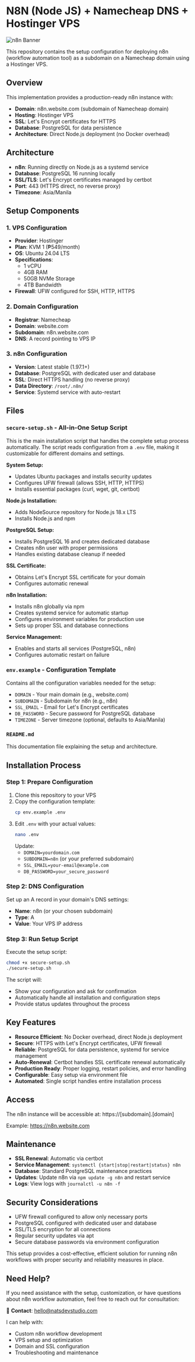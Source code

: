 # N8N (Node JS) + Namecheap DNS + Hostinger VPS

![n8n Banner](https://img.5xcamp.us/i/eacda81d-496e-4d9c-ac0c-242081ce79d9.png)

This repository contains the setup configuration for deploying n8n (workflow automation tool) as a subdomain on a Namecheap domain using a Hostinger VPS.

## Overview

This implementation provides a production-ready n8n instance with:
- **Domain**: n8n.website.com (subdomain of Namecheap domain)
- **Hosting**: Hostinger VPS
- **SSL**: Let's Encrypt certificates for HTTPS
- **Database**: PostgreSQL for data persistence
- **Architecture**: Direct Node.js deployment (no Docker overhead)

## Architecture

- **n8n**: Running directly on Node.js as a systemd service
- **Database**: PostgreSQL 16 running locally
- **SSL/TLS**: Let's Encrypt certificates managed by certbot
- **Port**: 443 (HTTPS direct, no reverse proxy)
- **Timezone**: Asia/Manila

## Setup Components

### 1. VPS Configuration
- **Provider**: Hostinger
- **Plan**: KVM 1 (₱549/month)
- **OS**: Ubuntu 24.04 LTS
- **Specifications**:
  - 1 vCPU
  - 4GB RAM
  - 50GB NVMe Storage
  - 4TB Bandwidth
- **Firewall**: UFW configured for SSH, HTTP, HTTPS

### 2. Domain Configuration
- **Registrar**: Namecheap
- **Domain**: website.com
- **Subdomain**: n8n.website.com
- **DNS**: A record pointing to VPS IP

### 3. n8n Configuration
- **Version**: Latest stable (1.97.1+)
- **Database**: PostgreSQL with dedicated user and database
- **SSL**: Direct HTTPS handling (no reverse proxy)
- **Data Directory**: `/root/.n8n/`
- **Service**: Systemd service with auto-restart

## Files

### `secure-setup.sh` - All-in-One Setup Script
This is the main installation script that handles the complete setup process automatically. The script reads configuration from a `.env` file, making it customizable for different domains and settings.

**System Setup:**
- Updates Ubuntu packages and installs security updates
- Configures UFW firewall (allows SSH, HTTP, HTTPS)
- Installs essential packages (curl, wget, git, certbot)

**Node.js Installation:**
- Adds NodeSource repository for Node.js 18.x LTS
- Installs Node.js and npm

**PostgreSQL Setup:**
- Installs PostgreSQL 16 and creates dedicated database
- Creates n8n user with proper permissions
- Handles existing database cleanup if needed

**SSL Certificate:**
- Obtains Let's Encrypt SSL certificate for your domain
- Configures automatic renewal

**n8n Installation:**
- Installs n8n globally via npm
- Creates systemd service for automatic startup
- Configures environment variables for production use
- Sets up proper SSL and database connections

**Service Management:**
- Enables and starts all services (PostgreSQL, n8n)
- Configures automatic restart on failure

### `env.example` - Configuration Template
Contains all the configuration variables needed for the setup:
- `DOMAIN` - Your main domain (e.g., website.com)
- `SUBDOMAIN` - Subdomain for n8n (e.g., n8n)
- `SSL_EMAIL` - Email for Let's Encrypt certificates
- `DB_PASSWORD` - Secure password for PostgreSQL database
- `TIMEZONE` - Server timezone (optional, defaults to Asia/Manila)

### `README.md` 
This documentation file explaining the setup and architecture.

## Installation Process

### Step 1: Prepare Configuration
1. Clone this repository to your VPS
2. Copy the configuration template:
   ```bash
   cp env.example .env
   ```
3. Edit `.env` with your actual values:
   ```bash
   nano .env
   ```
   Update:
   - `DOMAIN=yourdomain.com`
   - `SUBDOMAIN=n8n` (or your preferred subdomain)
   - `SSL_EMAIL=your-email@example.com`
   - `DB_PASSWORD=your_secure_password`

### Step 2: DNS Configuration
Set up an A record in your domain's DNS settings:
- **Name**: n8n (or your chosen subdomain)
- **Type**: A
- **Value**: Your VPS IP address

### Step 3: Run Setup Script
Execute the setup script:
```bash
chmod +x secure-setup.sh
./secure-setup.sh
```

The script will:
- Show your configuration and ask for confirmation
- Automatically handle all installation and configuration steps
- Provide status updates throughout the process

## Key Features

- **Resource Efficient**: No Docker overhead, direct Node.js deployment
- **Secure**: HTTPS with Let's Encrypt certificates, UFW firewall
- **Reliable**: PostgreSQL for data persistence, systemd for service management
- **Auto-Renewal**: Certbot handles SSL certificate renewal automatically
- **Production Ready**: Proper logging, restart policies, and error handling
- **Configurable**: Easy setup via environment file
- **Automated**: Single script handles entire installation process

## Access

The n8n instance will be accessible at: https://[subdomain].[domain]

Example: https://n8n.website.com

## Maintenance

- **SSL Renewal**: Automatic via certbot
- **Service Management**: `systemctl {start|stop|restart|status} n8n`
- **Database**: Standard PostgreSQL maintenance practices
- **Updates**: Update n8n via `npm update -g n8n` and restart service
- **Logs**: View logs with `journalctl -u n8n -f`

## Security Considerations

- UFW firewall configured to allow only necessary ports
- PostgreSQL configured with dedicated user and database
- SSL/TLS encryption for all connections
- Regular security updates via apt
- Secure database passwords via environment configuration

This setup provides a cost-effective, efficient solution for running n8n workflows with proper security and reliability measures in place.

## Need Help?

If you need assistance with the setup, customization, or have questions about n8n workflow automation, feel free to reach out for consultation:

📧 **Contact**: hello@natsdevstudio.com

I can help with:
- Custom n8n workflow development
- VPS setup and optimization
- Domain and SSL configuration
- Troubleshooting and maintenance